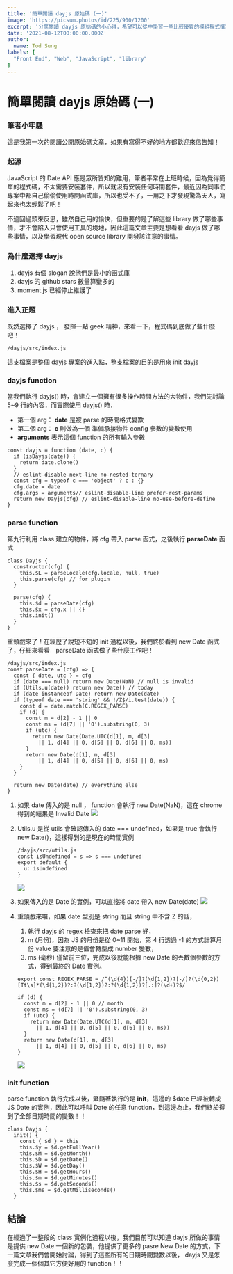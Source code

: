 ```yaml
---
title: '簡單閱讀 dayjs 原始碼 (一)'
image: 'https://picsum.photos/id/225/900/1200'
excerpt: '分享閱讀 dayjs 原始碼的小心得，希望可以從中學習一些比較優質的模組程式撰寫方法。'
date: '2021-08-12T00:00:00.000Z'
author:
  name: Tod Sung
labels: [
  "Front End", "Web", "JavaScript", "library"
]
---
```


# 簡單閱讀 dayjs 原始碼 (一)
### 筆者小牢騷

這是我第一次的閱讀公開原始碼文章，如果有寫得不好的地方都歡迎來信告知！

### 起源
JavaScript 的 Date API 應是眾所皆知的難用，筆者平常在上班時候，因為覺得簡單的程式碼，不太需要安裝套件，所以就沒有安裝任何時間套件，最近因為同事們專案中都自己偷偷使用時間函式庫，所以也受不了，一用之下才發現驚為天人，寫起來也太輕鬆了吧！

不過回過頭來反思，雖然自己用的愉快，但重要的是了解這些 library 做了哪些事情，才不會陷入只會使用工具的境地，因此這篇文章主要是想看看 dayjs 做了哪些事情，以及學習現代 open source library 開發該注意的事情。

### 為什麼選擇 dayjs

1. dayjs 有個 slogan 說他們是最小的函式庫
2. dayjs 的 github stars 數量算蠻多的
3. moment.js 已經停止維護了

### 進入正題

既然選擇了 dayjs ， 發揮一點 geek 精神，來看一下，程式碼到底做了些什麼吧！

```javascript=
/dayjs/src/index.js
```
這支檔案是整個 dayjs 專案的進入點，整支檔案的目的是用來 init dayjs

### dayjs function

當我們執行 dayjs() 時，會建立一個擁有很多操作時間方法的大物件，我們先討論 5~9 行的內容，而實際使用 dayjs() 時，
* 第一個 arg： <b>date</b> 是被 parse 的時間格式變數
* 第二個 arg： <b>c</b> 則做為一個 準備承接物件 config 參數的變數使用
* <b>arguments</b> 表示這個 function 的所有輸入參數

```javascript=
const dayjs = function (date, c) {
  if (isDayjs(date)) {
    return date.clone()
  }
  // eslint-disable-next-line no-nested-ternary
  const cfg = typeof c === 'object' ? c : {}
  cfg.date = date
  cfg.args = arguments// eslint-disable-line prefer-rest-params
  return new Dayjs(cfg) // eslint-disable-line no-use-before-define
}
```

### parse function
第九行利用 class 建立的物件，將 cfg 帶入 parse 函式，之後執行 <b>parseDate</b> 函式 

```javascript=
class Dayjs {
  constructor(cfg) {
    this.$L = parseLocale(cfg.locale, null, true)
    this.parse(cfg) // for plugin
  }
  
  parse(cfg) {
    this.$d = parseDate(cfg)
    this.$x = cfg.x || {}
    this.init()
  }
}
```

重頭戲來了！在經歷了說短不短的 init 過程以後，我們終於看到 new Date 函式了，仔細來看看　parseDate 函式做了些什麼工作吧！

```javascript=
/dayjs/src/index.js
const parseDate = (cfg) => {
  const { date, utc } = cfg
  if (date === null) return new Date(NaN) // null is invalid
  if (Utils.u(date)) return new Date() // today
  if (date instanceof Date) return new Date(date)
  if (typeof date === 'string' && !/Z$/i.test(date)) {
    const d = date.match(C.REGEX_PARSE)
    if (d) {
      const m = d[2] - 1 || 0
      const ms = (d[7] || '0').substring(0, 3)
      if (utc) {
        return new Date(Date.UTC(d[1], m, d[3]
          || 1, d[4] || 0, d[5] || 0, d[6] || 0, ms))
      }
      return new Date(d[1], m, d[3]
          || 1, d[4] || 0, d[5] || 0, d[6] || 0, ms)
    }
  }

  return new Date(date) // everything else
}
```

1. 如果 date 傳入的是 null ， function 會執行 new Date(NaN)，這在 chrome 得到的結果是 Invalid Date
![](https://i.imgur.com/y6w0VE3.png)

2. Utils.u 是從 utils 會確認傳入的 date === undefined，如果是 true 會執行 new Date()，這樣得到的是現在的時間實例
    ```javascript=
    /dayjs/src/utils.js
    const isUndefined = s => s === undefined
    export default {
      u: isUndefined
    }
    ```
    ![](https://i.imgur.com/yQQDSTE.png)

3. 如果傳入的是 Date 的實例，可以直接將 date 帶入 new Date(date)
    ![](https://i.imgur.com/kVp4Rch.png)

4. 重頭戲來囉，如果 date 型別是 string 而且 string 中不含 Z 的話，
    1. 執行 dayjs 的 regex 檢查來把 date parse 好，
    2. m (月份)，因為 JS 的月份是從 0~11 開始，第 4 行透過 -1 的方式計算月份 value 要注意的是值會轉型成 number 變數，
    3. ms (毫秒) 僅留前三位，完成以後就能根據 new Date 的丟數個參數的方式，得到最終的 Date 實例。
    ```javascript=
    export const REGEX_PARSE = /^(\d{4})[-/]?(\d{1,2})?[-/]?(\d{0,2})[Tt\s]*(\d{1,2})?:?(\d{1,2})?:?(\d{1,2})?[.:]?(\d+)?$/
    
    if (d) {
      const m = d[2] - 1 || 0 // month 
      const ms = (d[7] || '0').substring(0, 3) 
      if (utc) {
        return new Date(Date.UTC(d[1], m, d[3]
          || 1, d[4] || 0, d[5] || 0, d[6] || 0, ms))
      }
      return new Date(d[1], m, d[3]
          || 1, d[4] || 0, d[5] || 0, d[6] || 0, ms)
    }
    ```
    ![](https://i.imgur.com/GNg47En.png)


### init function
parse function 執行完成以後，緊隨著執行的是 <b>init</b>，這邊的 $date 已經被轉成 JS Date 的實例，因此可以呼叫 Date 的任意 function，到這邊為止，我們終於得到了全部日期時間的變數！！
```javascript=
class Dayjs {
  init() {
    const { $d } = this
    this.$y = $d.getFullYear()
    this.$M = $d.getMonth()
    this.$D = $d.getDate()
    this.$W = $d.getDay()
    this.$H = $d.getHours()
    this.$m = $d.getMinutes()
    this.$s = $d.getSeconds()
    this.$ms = $d.getMilliseconds()
  }
```

## 結論

在經過了一整段的 class 實例化過程以後，我們目前可以知道 dayjs 所做的事情是提供 new Date 一個新的包裝，他提供了更多的 pasre New Date 的方式，下一篇文章我們會開始討論，得到了這些所有的日期時間變數以後， dayjs 又是怎麼完成一個個其它方便好用的 function！！